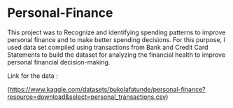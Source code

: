# Personal-Finance
This project was to Recognize and identifying spending patterns to improve personal finance and to make better spending decisions. For this purpose, I used data set compiled using transactions from Bank and Credit Card Statements to build the dataset for analyzing the financial health  to improve personal financial decision-making.

Link for the data :

(https://www.kaggle.com/datasets/bukolafatunde/personal-finance?resource=download&select=personal_transactions.csv)
